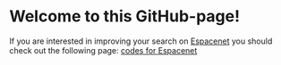 # Welcome to this GitHub-page!
If you are interested in improving your search on [Espacenet](https://worldwide.espacenet.com) you should check out the following page: [codes for Espacenet](https://jsfiddler.github.io/Espacenet)
